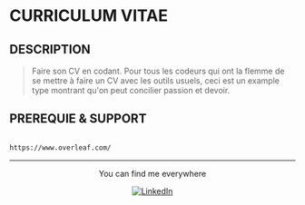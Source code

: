 # CURRICULUM VITAE

## DESCRIPTION

> Faire son CV en codant.
> Pour tous les codeurs qui ont la flemme de se mettre à faire un CV avec les
> outils usuels, ceci est un example type montrant qu'on peut concilier passion
> et devoir.

## PREREQUIE & SUPPORT

```bash

https://www.overleaf.com/

```

<div align="center">

---

You can find me everywhere

<a href="https://www.linkedin.com/in/mawul%C3%A9-toudoguin-54a0831a3/" target="_blank"><img src="https://img.shields.io/badge/LinkedIn-%230077B5.svg?&style=flat-square&logo=linkedin&logoColor=white" alt="LinkedIn"></a>
</div>
